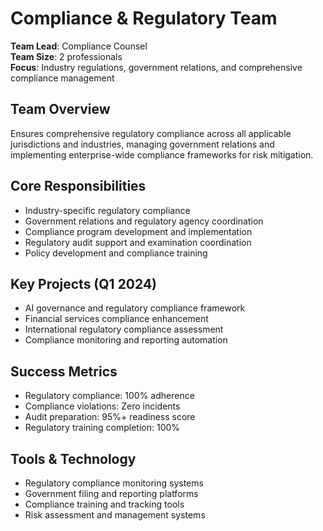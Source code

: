 # Compliance & Regulatory Team

**Team Lead**: Compliance Counsel  
**Team Size**: 2 professionals  
**Focus**: Industry regulations, government relations, and comprehensive compliance management  

## Team Overview
Ensures comprehensive regulatory compliance across all applicable jurisdictions and industries, managing government relations and implementing enterprise-wide compliance frameworks for risk mitigation.

## Core Responsibilities
- Industry-specific regulatory compliance
- Government relations and regulatory agency coordination
- Compliance program development and implementation
- Regulatory audit support and examination coordination
- Policy development and compliance training

## Key Projects (Q1 2024)
- AI governance and regulatory compliance framework
- Financial services compliance enhancement
- International regulatory compliance assessment
- Compliance monitoring and reporting automation

## Success Metrics
- Regulatory compliance: 100% adherence
- Compliance violations: Zero incidents
- Audit preparation: 95%+ readiness score
- Regulatory training completion: 100%

## Tools & Technology
- Regulatory compliance monitoring systems
- Government filing and reporting platforms
- Compliance training and tracking tools
- Risk assessment and management systems 